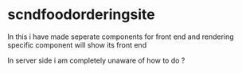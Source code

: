 # scndfoodorderingsite

In this i have made seperate components for front end and rendering specific component will show its front end

In server side i am completely unaware of how to do ?
